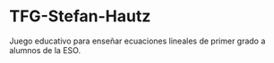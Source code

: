 # TFG-Stefan-Hautz
Juego educativo para enseñar ecuaciones lineales de primer grado a alumnos de la ESO.
